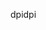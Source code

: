 <span data-ttu-id="ce176-101">dpi</span><span class="sxs-lookup"><span data-stu-id="ce176-101">dpi</span></span>